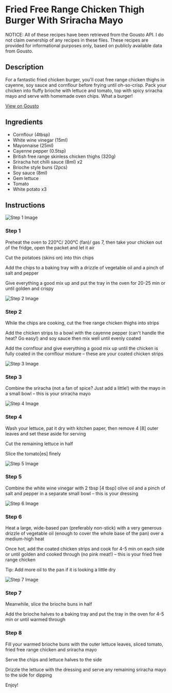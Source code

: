 # Fried Free Range Chicken Thigh Burger With Sriracha Mayo

NOTICE: All of these recipes have been retrieved from the Gousto API. I do not claim ownership of any recipes in these files. These recipes are provided for informational purposes only, based on publicly available data from Gousto.

## Description

For a fantastic fried chicken burger, you'll coat free range chicken thighs in cayenne, soy sauce and cornflour before frying until oh-so-crisp. Pack your chicken into fluffy brioche with lettuce and tomato, top with spicy sriracha mayo and serve with homemade oven chips. What a burger!

[View on Gousto](https://www.gousto.co.uk/recipes/cookbook/fried-free-range-chicken-thigh-burger-with-sriracha-mayo)

## Ingredients

- Cornflour (4tbsp)
- White wine vinegar (15ml)
- Mayonnaise (25ml)
- Cayenne pepper (0.5tsp)
- British free range skinless chicken thighs (320g)
- Sriracha hot chilli sauce (8ml) x2
- Brioche style buns (2pcs)
- Soy sauce (8ml)
- Gem lettuce
- Tomato
- White potato x3

## Instructions

![Step 1 Image](https://production-media.gousto.co.uk/cms/recipe-step-image/step-1-copy-1695718924621-x200.jpg)

### Step 1

Preheat the oven to 220°C/ 200°C (fan)/ gas 7, then take your chicken out of the fridge, open the packet and let it air

Cut the potatoes (skins on) into thin chips

Add the chips to a baking tray with a drizzle of vegetable oil and a pinch of salt and pepper

Give everything a good mix up and put the tray in the oven for 20-25 min or until golden and crispy

![Step 2 Image](https://production-media.gousto.co.uk/cms/recipe-step-image/step-2-copy-14-1695718927744-x200.jpg)

### Step 2

While the chips are cooking, cut the free range chicken thighs into strips

Add the chicken strips to a bowl with the cayenne pepper (can't handle the heat? Go easy!) and soy sauce then mix well until evenly coated

Add the cornflour and give everything a good mix up until the chicken is fully coated in the cornflour mixture – these are your coated chicken strips

![Step 3 Image](https://production-media.gousto.co.uk/cms/recipe-step-image/step-3-copy-21-1695718930838-x200.jpg)

### Step 3

Combine the sriracha (not a fan of spice? Just add a little!) with the mayo in a small bowl – this is your sriracha mayo

![Step 4 Image](https://production-media.gousto.co.uk/cms/recipe-step-image/step-4-copy-20-1695718934251-x200.jpg)

### Step 4

Wash your lettuce, pat it dry with kitchen paper, then remove 4 <span class="text-danger">[8] </span>outer leaves and set these aside for serving

Cut the remaining lettuce in half

Slice the tomato<span class="text-danger">[es] </span>finely

![Step 5 Image](https://production-media.gousto.co.uk/cms/recipe-step-image/step-5-copy-20-1695718937877-x200.jpg)

### Step 5

Combine the white wine vinegar with 2 tbsp <span class="text-danger">[4 tbsp]</span> olive oil and a pinch of salt and pepper in a separate small bowl – this is your dressing

![Step 6 Image](https://production-media.gousto.co.uk/cms/recipe-step-image/step-6-copy-17-1695718943079-x200.jpg)

### Step 6

Heat a large, wide-based pan (preferably non-stick) with a very generous drizzle of vegetable oil (enough to cover the whole base of the pan) over a medium-high heat

Once hot, add the coated chicken strips and cook for 4-5 min on each side or until golden and cooked through (no pink meat!) – this is your fried free range chicken

Tip: Add more oil to the pan if it is looking a little dry

![Step 7 Image](https://production-media.gousto.co.uk/cms/recipe-step-image/step-7-copy-6-1695718947706-x200.jpg)

### Step 7

Meanwhile, slice the brioche buns in half

Add the brioche halves to a baking tray and put the tray in the oven for 4-5 min or until warmed through

### Step 8

Fill your warmed brioche buns with the outer lettuce leaves, sliced tomato, fried free range chicken and sriracha mayo

Serve the chips and lettuce halves to the side

Drizzle the lettuce with the dressing and serve any remaining sriracha mayo to the side for dipping

Enjoy!


